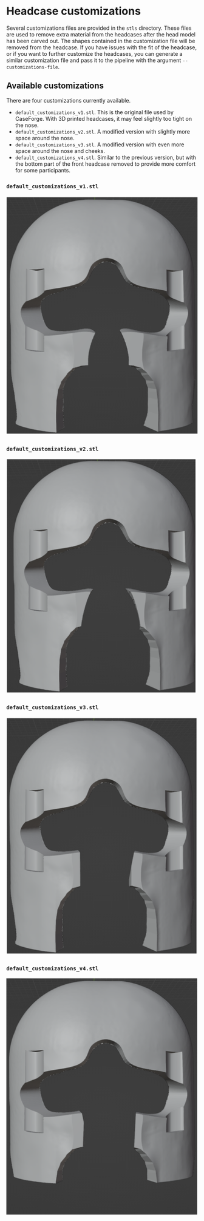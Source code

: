 # Headcase customizations

Several customizations files are provided in the `stls` directory. These files are used
to remove extra material from the headcases after the head model has been carved out.
The shapes contained in the customization file will be removed from the headcase.
If you have issues with the fit of the headcase, or if you want to further customize the
headcases, you can generate a similar customization file and pass it to the pipeline
with the argument `--customizations-file`.

## Available customizations

There are four customizations currently available.

- `default_customizations_v1.stl`. This is the original file used by CaseForge. With 
3D printed headcases, it may feel slightly too tight on the nose.
- `default_customizations_v2.stl`. A modified version with slightly more space around
the nose.
- `default_customizations_v3.stl`. A modified version with even more space around the 
nose and cheeks.
- `default_customizations_v4.stl`. Similar to the previous version, but with the bottom
part of the front headcase removed to provide more comfort for some participants.

### `default_customizations_v1.stl`

![V1 customization](example_customizations/customizations_v1.png)

### `default_customizations_v2.stl`

![V2 customization](example_customizations/customizations_v2.png)

### `default_customizations_v3.stl`

![V3 customization](example_customizations/customizations_v3.png)

### `default_customizations_v4.stl`

![V4 customization](example_customizations/customizations_v4.png)